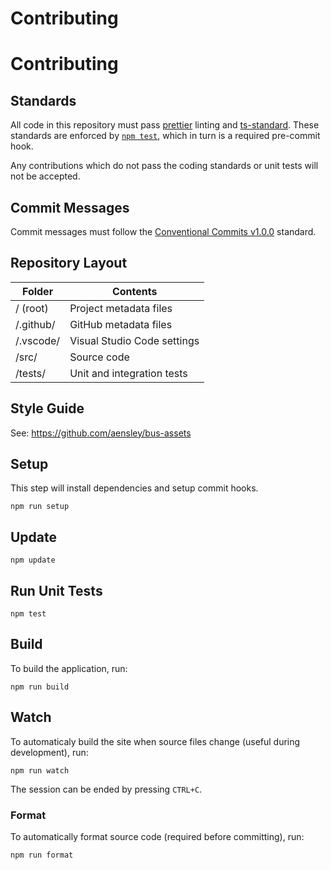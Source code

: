 # Contributing

# Contributing

## Standards

All code in this repository must pass [prettier](https://prettier.io/) linting and [ts-standard](https://github.com/standard/ts-standard). These standards are enforced by [`npm test`](#run-unit-tests), which in turn is a required pre-commit hook.

Any contributions which do not pass the coding standards or unit tests will not be accepted.

## Commit Messages

Commit messages must follow the [Conventional Commits v1.0.0](https://www.conventionalcommits.org/en/v1.0.0/) standard.

## Repository Layout

| Folder    | Contents                    |
| --------- | --------------------------- |
| / (root)  | Project metadata files      |
| /.github/ | GitHub metadata files       |
| /.vscode/ | Visual Studio Code settings |
| /src/     | Source code                 |
| /tests/   | Unit and integration tests  |

## Style Guide

See: <https://github.com/aensley/bus-assets>

## Setup

This step will install dependencies and setup commit hooks.

```
npm run setup
```

## Update

```
npm update
```

## Run Unit Tests

```
npm test
```

## Build

To build the application, run:

```ShellSession
npm run build
```

## Watch

To automaticaly build the site when source files change (useful during development), run:

```ShellSession
npm run watch
```

The session can be ended by pressing `CTRL+C`.

### Format

To automatically format source code (required before committing), run:

```ShellSession
npm run format
```
